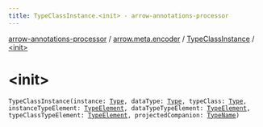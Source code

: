 ```yaml
---
title: TypeClassInstance.<init> - arrow-annotations-processor
---
```


[arrow-annotations-processor](../../index.html) / [arrow.meta.encoder](../index.html) / [TypeClassInstance](index.html) / [&lt;init&gt;](./-init-.html)

# &lt;init&gt;

`TypeClassInstance(instance: `[`Type`](../../arrow.meta.ast/-type/index.html)`, dataType: `[`Type`](../../arrow.meta.ast/-type/index.html)`, typeClass: `[`Type`](../../arrow.meta.ast/-type/index.html)`, instanceTypeElement: `[`TypeElement`](http://docs.oracle.com/javase/6/docs/api/javax/lang/model/element/TypeElement.html)`, dataTypeTypeElement: `[`TypeElement`](http://docs.oracle.com/javase/6/docs/api/javax/lang/model/element/TypeElement.html)`, typeClassTypeElement: `[`TypeElement`](http://docs.oracle.com/javase/6/docs/api/javax/lang/model/element/TypeElement.html)`, projectedCompanion: `[`TypeName`](../../arrow.meta.ast/-type-name/index.html)`)`